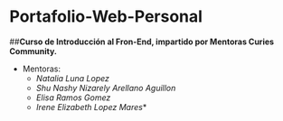 # **Portafolio-Web-Personal**

##**Curso de Introducción al Fron-End, impartido por Mentoras Curies Community.**

- Mentoras:
  - *Natalia Luna Lopez*
  - *Shu Nashy Nizarely Arellano Aguillon*
  - *Elisa Ramos Gomez*
  - *Irene Elizabeth Lopez Mares**
    
